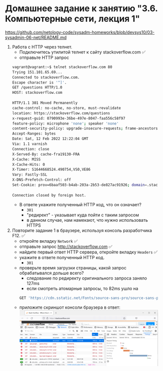# Домашнее задание к занятию "3.6. Компьютерные сети, лекция 1"
https://github.com/netology-code/sysadm-homeworks/blob/devsys10/03-sysadmin-06-net/README.md

1. Работа c HTTP через телнет.
   - Подключитесь утилитой телнет к сайту stackoverflow.com ✅
   - отправьте HTTP запрос
   ```bash
   vagrant@vagrant:~$ telnet stackoverflow.com 80
   Trying 151.101.65.69...
   Connected to stackoverflow.com.
   Escape character is '^]'.
   GET /questions HTTP/1.0
   HOST: stackoverflow.com
   
   HTTP/1.1 301 Moved Permanently
   cache-control: no-cache, no-store, must-revalidate
   location: https://stackoverflow.com/questions
   x-request-guid: 0790993e-36be-497e-8047-faa556c58f97
   feature-policy: microphone 'none'; speaker 'none'
   content-security-policy: upgrade-insecure-requests; frame-ancestors 'self' https://stackexchange.com
   Accept-Ranges: bytes
   Date: Sat, 12 Feb 2022 12:22:04 GMT
   Via: 1.1 varnish
   Connection: close
   X-Served-By: cache-fra19130-FRA
   X-Cache: MISS
   X-Cache-Hits: 0
   X-Timer: S1644668524.490754,VS0,VE86
   Vary: Fastly-SSL
   X-DNS-Prefetch-Control: off
   Set-Cookie: prov=6baaf503-b4ab-203a-2b53-de827ac91926; domain=.stackoverflow.com; expires=Fri, 01-Jan-2055 00:00:00 GMT; path=/; HttpOnly
   
   Connection closed by foreign host.
   ```
   - В ответе укажите полученный HTTP код, что он означает?
     - `301`
     - "редирект" - указывает куда пойти с таким запросом
     - в данном случае, нам намекают, что нужно использовать HTTPS
2. Повторите задание 1 в браузере, используя консоль разработчика F12. ✅
   - откройте вкладку `Network` ✅
   - отправьте запрос http://stackoverflow.com ✅
   - найдите первый ответ HTTP сервера, откройте вкладку `Headers` ✅
   - укажите в ответе полученный HTTP код.
     - `301`
   - проверьте время загрузки страницы, какой запрос обрабатывался дольше всего?
     - следование по редиректу оригинального запроса заняло 127ms
     - если смотреть атомарные запросы, то 82ms ушло на
     ```bash
     GET 'https://cdn.sstatic.net/Fonts/source-sans-pro/source-sans-pro-regular-webfont.woff?v=993db0ec4347' 
     ```
   - приложите скриншот консоли браузера в ответ:
   ![browswer-screeshot](https://github.com/dborchev/devops-netology/blob/main/03-sysadmin-06-net/browser-screenshot.png?raw=true)